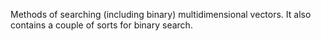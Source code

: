 Methods of searching (including binary) multidimensional vectors. 
It also contains a couple of sorts for binary search.